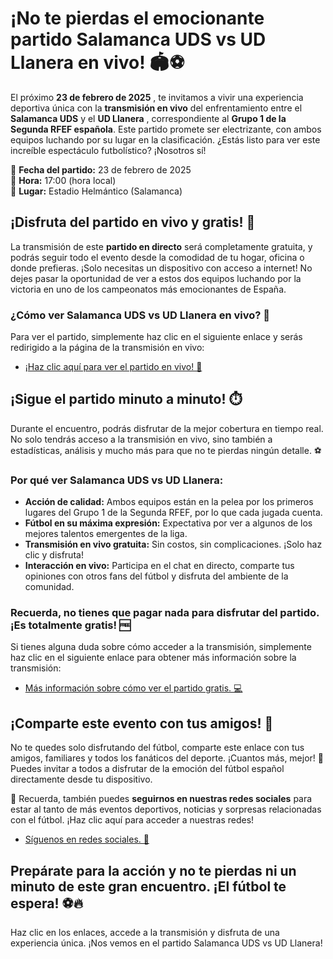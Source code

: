 # ¡No te pierdas el emocionante partido Salamanca UDS vs UD Llanera en vivo! 🏟️⚽

El próximo **23 de febrero de 2025** , te invitamos a vivir una experiencia deportiva única con la **transmisión en vivo** del enfrentamiento entre el **Salamanca UDS** y el **UD Llanera** , correspondiente al **Grupo 1 de la Segunda RFEF española**. Este partido promete ser electrizante, con ambos equipos luchando por su lugar en la clasificación. ¿Estás listo para ver este increíble espectáculo futbolístico? ¡Nosotros sí!

🔴 **Fecha del partido:** 23 de febrero de 2025  
🔴 **Hora:** 17:00 (hora local)  
🔴 **Lugar:** Estadio Helmántico (Salamanca)

## ¡Disfruta del partido en vivo y gratis! 🎉

La transmisión de este **partido en directo** será completamente gratuita, y podrás seguir todo el evento desde la comodidad de tu hogar, oficina o donde prefieras. ¡Solo necesitas un dispositivo con acceso a internet! No dejes pasar la oportunidad de ver a estos dos equipos luchando por la victoria en uno de los campeonatos más emocionantes de España.

### ¿Cómo ver Salamanca UDS vs UD Llanera en vivo? 📲

Para ver el partido, simplemente haz clic en el siguiente enlace y serás redirigido a la página de la transmisión en vivo:

- [¡Haz clic aquí para ver el partido en vivo! 🎥](https://tinyurl.com/livestreamfreeo?st=Salamanca+UDS+vs+UD+Llanera&si=gh)

## ¡Sigue el partido minuto a minuto! ⏱️

Durante el encuentro, podrás disfrutar de la mejor cobertura en tiempo real. No solo tendrás acceso a la transmisión en vivo, sino también a estadísticas, análisis y mucho más para que no te pierdas ningún detalle. ⚽

### Por qué ver Salamanca UDS vs UD Llanera:

- **Acción de calidad:** Ambos equipos están en la pelea por los primeros lugares del Grupo 1 de la Segunda RFEF, por lo que cada jugada cuenta.
- **Fútbol en su máxima expresión:** Expectativa por ver a algunos de los mejores talentos emergentes de la liga.
- **Transmisión en vivo gratuita:** Sin costos, sin complicaciones. ¡Solo haz clic y disfruta!
- **Interacción en vivo:** Participa en el chat en directo, comparte tus opiniones con otros fans del fútbol y disfruta del ambiente de la comunidad.

### Recuerda, no tienes que pagar nada para disfrutar del partido. ¡Es totalmente gratis! 🆓

Si tienes alguna duda sobre cómo acceder a la transmisión, simplemente haz clic en el siguiente enlace para obtener más información sobre la transmisión:

- [Más información sobre cómo ver el partido gratis. 💻](https://tinyurl.com/livestreamfreeo?st=Salamanca+UDS+vs+UD+Llanera&si=gh)

## ¡Comparte este evento con tus amigos! 🤩

No te quedes solo disfrutando del fútbol, comparte este enlace con tus amigos, familiares y todos los fanáticos del deporte. ¡Cuantos más, mejor! 🤗 Puedes invitar a todos a disfrutar de la emoción del fútbol español directamente desde tu dispositivo.

💬 Recuerda, también puedes **seguirnos en nuestras redes sociales** para estar al tanto de más eventos deportivos, noticias y sorpresas relacionadas con el fútbol. ¡Haz clic aquí para acceder a nuestras redes!

- [Síguenos en redes sociales. 📱](https://tinyurl.com/livestreamfreeo?st=Salamanca+UDS+vs+UD+Llanera&si=gh)

## Prepárate para la acción y no te pierdas ni un minuto de este gran encuentro. ¡El fútbol te espera! ⚽🔥

Haz clic en los enlaces, accede a la transmisión y disfruta de una experiencia única. ¡Nos vemos en el partido Salamanca UDS vs UD Llanera!
